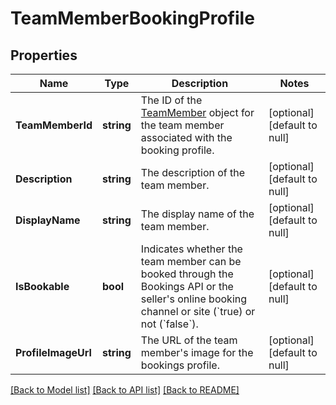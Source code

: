 # TeamMemberBookingProfile

## Properties
Name | Type | Description | Notes
------------ | ------------- | ------------- | -------------
**TeamMemberId** | **string** | The ID of the [TeamMember](#type-TeamMember) object for the team member associated with the booking profile. | [optional] [default to null]
**Description** | **string** | The description of the team member. | [optional] [default to null]
**DisplayName** | **string** | The display name of the team member. | [optional] [default to null]
**IsBookable** | **bool** | Indicates whether the team member can be booked through the Bookings API or the seller&#x27;s online booking channel or site (&#x60;true) or not (&#x60;false&#x60;). | [optional] [default to null]
**ProfileImageUrl** | **string** | The URL of the team member&#x27;s image for the bookings profile. | [optional] [default to null]

[[Back to Model list]](../README.md#documentation-for-models) [[Back to API list]](../README.md#documentation-for-api-endpoints) [[Back to README]](../README.md)

